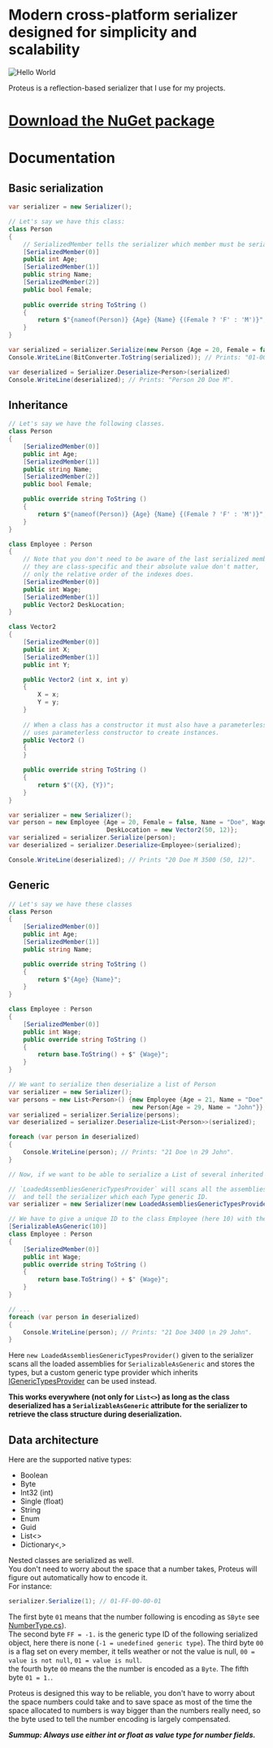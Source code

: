 # Modern cross-platform serializer designed for simplicity and scalability

![Hello World](http://1.bp.blogspot.com/_dg0YrAzykYY/TQxf30endCI/AAAAAAAAAAw/wdk0ql7g1qo/s1600/p.jpeg)

Proteus is a reflection-based serializer that I use for my projects.

# [Download the NuGet package](https://github.com/Akronae/Proteus/tree/master/nuget)

# Documentation
## Basic serialization
```cs
var serializer = new Serializer();

// Let's say we have this class:
class Person
{
    // SerializedMember tells the serializer which member must be serialized and in which order.
    [SerializedMember(0)]
    public int Age;
    [SerializedMember(1)]
    public string Name;
    [SerializedMember(2)]
    public bool Female;
    
    public override string ToString ()
    {
        return $"{nameof(Person)} {Age} {Name} {(Female ? 'F' : 'M')}";
    }
}

var serialized = serializer.Serialize(new Person {Age = 20, Female = false, Name = "Doe"});
Console.WriteLine(BitConverter.ToString(serialized)); // Prints: "01-00-14-01-03-00-00-00-44-6F-65-01-00".

var deserialized = Serializer.Deserialize<Person>(serialized)
Console.WriteLine(deserialized); // Prints: "Person 20 Doe M".
```

## Inheritance
```cs
// Let's say we have the following classes.
class Person
{
    [SerializedMember(0)]
    public int Age;
    [SerializedMember(1)]
    public string Name;
    [SerializedMember(2)]
    public bool Female;

    public override string ToString ()
    {
        return $"{nameof(Person)} {Age} {Name} {(Female ? 'F' : 'M')}";
    }
}

class Employee : Person
{
    // Note that you don't need to be aware of the last serialized member's index of the base class,
    // they are class-specific and their absolute value don't matter,
    // only the relative order of the indexes does.
    [SerializedMember(0)]
    public int Wage;
    [SerializedMember(1)]
    public Vector2 DeskLocation;
}

class Vector2
{
    [SerializedMember(0)]
    public int X;
    [SerializedMember(1)]
    public int Y;

    public Vector2 (int x, int y)
    {
        X = x;
        Y = y;
    }
    
    // When a class has a constructor it must also have a parameterless constructor as the serializer
    // uses parameterless constructor to create instances.
    public Vector2 ()
    {
    }

    public override string ToString ()
    {
        return $"({X}, {Y})";
    }
}

var serializer = new Serializer();
var person = new Employee {Age = 20, Female = false, Name = "Doe", Wage = 3500,
                           DeskLocation = new Vector2(50, 12)};
var serialized = serializer.Serialize(person);
var deserialized = serializer.Deserialize<Employee>(serialized);

Console.WriteLine(deserialized); // Prints "20 Doe M 3500 (50, 12)".
```

## Generic
```cs
// Let's say we have these classes
class Person
{
    [SerializedMember(0)]
    public int Age;
    [SerializedMember(1)]
    public string Name;

    public override string ToString ()
    {
        return $"{Age} {Name}";
    }
}

class Employee : Person
{
    [SerializedMember(0)]
    public int Wage;
    public override string ToString ()
    {
        return base.ToString() + $" {Wage}";
    }
}

// We want to serialize then deserialize a list of Person
var serializer = new Serializer();
var persons = new List<Person>() {new Employee {Age = 21, Name = "Doe", Wage = 3400},
                                  new Person{Age = 29, Name = "John"}};
var serialized = serializer.Serialize(persons);
var deserialized = serializer.Deserialize<List<Person>>(serialized);

foreach (var person in deserialized)
{
    Console.WriteLine(person); // Prints: "21 Doe \n 29 John".
}

// Now, if we want to be able to serialize a List of several inherited classes, we could do so:

// `LoadedAssembliesGenericTypesProvider` will scans all the assemblies
//  and tell the serializer which each Type generic ID.
var serializer = new Serializer(new LoadedAssembliesGenericTypesProvider());

// We have to give a unique ID to the class Employee (here 10) with the SerializableAsGeneric attribute.
[SerializableAsGeneric(10)]
class Employee : Person
{
    [SerializedMember(0)]
    public int Wage;
    public override string ToString ()
    {
        return base.ToString() + $" {Wage}";
    }
}

// ...
foreach (var person in deserialized)
{
    Console.WriteLine(person); // Prints: "21 Doe 3400 \n 29 John".
}
```

Here `new LoadedAssembliesGenericTypesProvider()` given to the serializer scans all the loaded assemblies for `SerializableAsGeneric` and stores the types, but a custom generic type provider which inherits [IGenericTypesProvider](https://github.com/Akronae/Proteus/blob/master/Proteus.Core/IGenericTypesProvider.cs) can be used instead.

**This works everywhere (not only for `List<>`) as long as the class deserialized has a `SerializableAsGeneric` attribute for 
the serializer to retrieve the class structure during deserialization.**

## Data architecture
Here are the supported native types:  
* Boolean
* Byte
* Int32 (int)
* Single (float)
* String
* Enum
* Guid
* List<>
* Dictionary<,>

Nested classes are serialized as well.  
You don't need to worry about the space that a number takes, Proteus will figure out automatically how to encode it.  
For instance:
```cs
serializer.Serialize(1); // 01-FF-00-00-01
```
The first byte `01` means that the number following is encoding as `SByte` see [NumberType.cs](https://github.com/Akronae/Proteus/blob/master/Proteus.Core/NumberType.cs)).  
The second byte `FF = -1.` is the generic type ID of the following serialized object, 
here there is none (`-1 = unedefined generic type`).
The third byte `00` is a flag set on every member, it tells weather or not the value is null,
`00 = value is not null`, `01 = value is null`.  
the fourth byte `00` means the the number is encoded as a `Byte`.
The fifth byte `01 = 1.`.

Proteus is designed this way to be reliable, you don't have to worry about the space numbers could take and to save space as most of the time the space allocated to numbers is way bigger than the numbers really need, so the byte used to tell the number encoding is largely compensated.

**_Summup: Always use either int or float as value type for number fields._**
